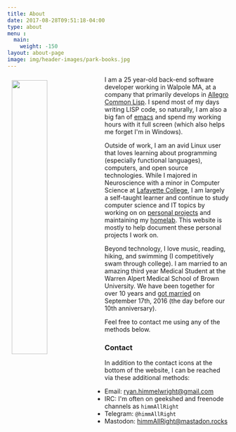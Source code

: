 ```yaml
---
title: About
date: 2017-08-28T09:51:18-04:00
type: about
menu : 
  main:
    weight: -150
layout: about-page
image: img/header-images/park-books.jpg
---
```


<img src="../../img/avatar2.jpg" style="width: 40%; float: left; margin: 10px 10px 10px 10px;"/>

I am a 25 year-old back-end software developer working in Walpole MA, at a company that primarily develops in [Allegro Common Lisp](http://franz.com/products/allegro-common-lisp/). I spend most of my days writing LISP code, so naturally, I am also a big fan of [emacs](https://www.gnu.org/software/emacs/) and spend my working hours with it full screen (which also helps me forget I'm in Windows). 

Outside of work, I am an avid Linux user that loves learning about
programming (especially functional languages), computers, and open source technologies. While I majored in Neuroscience with a minor in Computer Science at [Lafayette College](https://www.lafayette.edu/), I am largely a self-taught learner and continue to study computer science and IT topics by working on on [personal projects](https://github.com/himmAllRight?tab=repositories) and maintaining my [homelab](http://ryan.himmelwright.net/pages/homelab/). This website is mostly to help document these personal projects I work on.

Beyond technology, I love music, reading, hiking, and swimming (I competitively swam through college). I am married to an amazing third year Medical Student at the Warren Alpert Medical School of Brown University. We have been together for over 10 years and [got married](http://wedding.himmelwright.net) on September 17th, 2016 (the day before our 10th anniversary).

Feel free to contact me using any of the methods below.


### Contact
In addition to the contact icons at the bottom of the website, I can be reached via these additional methods:

* Email: [ryan.himmelwright@gmail.com](mailto:ryan.himmelwright@gmail.com)
* IRC: I'm often on geekshed and freenode channels as `himmAllRight`
* Telegram: `@himmAllRight`
* Mastodon: [himmAllRight@mastadon.rocks](https://mastodon.rocks/@himmAllRight)
 



